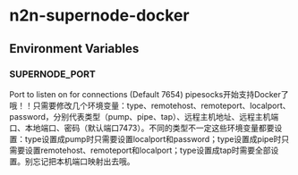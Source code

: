 # n2n-supernode-docker

## Environment Variables

### SUPERNODE_PORT

Port to listen on for connections (Default 7654)
pipesocks开始支持Docker了哦！！只需要修改几个环境变量：type、remotehost、remoteport、localport、password，分别代表类型（pump、pipe、tap）、远程主机地址、远程主机端口、本地端口、密码（默认端口7473）。不同的类型不一定这些环境变量都要设置：type设置成pump时只需要设置localport和password；type设置成pipe时只需要设置remotehost、remoteport和localport；type设置成tap时需要全部设置。别忘记把本机端口映射出去哦。
